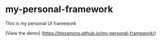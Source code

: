 # my-personal-framework
This is my personal UI framework

[View the demo] (https://trezamora.github.io/my-personal-framework/)

